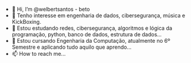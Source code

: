 - 👋 Hi, I’m @welbertsantos - beto
- 👀 Tenho interesse em engenharia de dados, cibersegurança, música e KickBoxing.
- 🌱 Estou estudando redes, cibersegurança, algoritmos e lógica da programação, python, banco de dados, estrutura de dados...
- 💞️ Estou cursando Engenharia da Computação, atualmente no 6º Semestre e aplicando tudo aquilo que aprendo...
- 📫 How to reach me...

<!---
welbertsantos/welbertsantos is a ✨ special ✨ repository because its `README.md` (this file) appears on your GitHub profile.
You can click the Preview link to take a look at your changes.
--->
